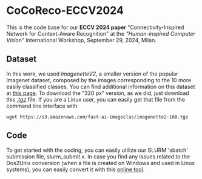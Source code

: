 # CoCoReco-ECCV2024
This is the code base for our **ECCV 2024 paper** "Connectivity-Inspired Network for Context-Aware Recognition" at the *"Human-inspired Computer Vision"* International Workshop, September 29, 2024, Milan.

## Dataset
In this work, we used *ImagenetteV2*, a smaller version of the popular Imagenet dataset, composed by the images corresponding to the 10 more easily classified classes.
You can find additional information on this dataset at [this page](https://github.com/fastai/imagenette?tab=readme-ov-file#imagenette-1). To download the "320 px" version, as we did, just download this [*.tgz*](https://s3.amazonaws.com/fast-ai-imageclas/imagenette2-320.tgz) file. If you are a Linux user, you can easily get that file from the command line interface with

```
wget https://s3.amazonaws.com/fast-ai-imageclas/imagenette2-160.tgz
```

## Code
To get started with the coding, you can easily utilize our SLURM 'sbatch' submission file, slurm_submit.x. In case you find any issues related to the Dos2Unix conversion (when a file is created on Windows and used in Linux systems), you can easily convert it with this [online tool](https://toolslick.com/conversion/text/dos-to-unix).
